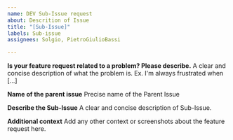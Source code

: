 ```yaml
---
name: DEV Sub-Issue request
about: Descrition of Issue
title: "[Sub-Issue]"
labels: Sub-issue
assignees: Solgio, PietroGiulioBassi

---
```


**Is your feature request related to a problem? Please describe.**
A clear and concise description of what the problem is. Ex. I'm always frustrated when [...]

**Name of the parent issue**
Precise name of the Parent Issue

**Describe the Sub-Issue**
A clear and concise description of Sub-Issue.

**Additional context**
Add any other context or screenshots about the feature request here.
